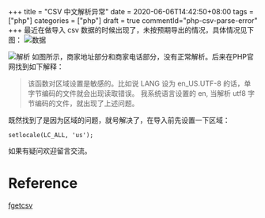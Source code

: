 +++
title = "CSV 中文解析异常"
date = 2020-06-06T14:42:50+08:00
tags = ["php"]
categories = ["php"]
draft = true
commentId="php-csv-parse-error"
+++
最近在做导入 csv 数据的时候出现了，未按预期导出的情况，具体情况见下图：
![数据](http://pic.artacode.com/cseparse-error-resource.png)  

![解析](http://pic.artacode.com/cseparse-error-res.png)
如图所示，商家地址部分和商家电话部分，没有正常解析。后来在PHP官网找到如下解释：
> 该函数对区域设置是敏感的。比如说 LANG 设为 en_US.UTF-8 的话，单字节编码的文件就会出现读取错误。
我系统语言设置的 en, 当解析 utf8 字节编码的文件，就出现了上述问题。  

既然找到了是因为区域的问题，就号解决了，在导入前先设置一下区域：
```
setlocale(LC_ALL, 'us');
```
如果有疑问欢迎留言交流。

# Reference
[fgetcsv](https://www.php.net/manual/zh/function.fgetcsv.php)